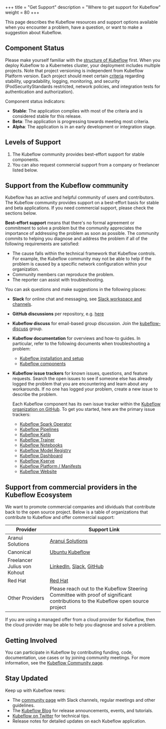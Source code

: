 +++
title = "Get Support"
description = "Where to get support for Kubeflow"
weight = 80
+++

This page describes the Kubeflow resources and support options available when you encounter a problem, have a question, or want to make a suggestion about Kubeflow.

<a id="application-status"></a>

## Component Status

Please make yourself familiar with the [structure of Kubeflow](https://www.kubeflow.org/docs/started/introduction/#what-is-kubeflow) first.
When you deploy Kubeflow to a Kubernetes cluster, your deployment includes multiple projects. Note that project versioning is independent from Kubeflow Platform version. Each project should meet certain [criteria](https://github.com/kubeflow/community/blob/master/guidelines/application_requirements.md) regarding stability, upgradability, logging, monitoring, and security (PodSecurityStandards restricted, network policies, and integration tests for authentication and authorization).

Component status indicators:

- **Stable**: The application complies with most of the criteria and is considered stable for this release.
- **Beta**: The application is progressing towards meeting most criteria.
- **Alpha**: The application is in an early development or integration stage.

<a id="levels-of-support"></a>

## Levels of Support

1. The Kubeflow community provides best-effort support for stable components.
2. You can also request commercial support from a company or freelancer listed below.

<a id="community-support"></a>

## Support from the Kubeflow community

Kubeflow has an active and helpful community of users and contributors.
The Kubeflow community provides support on a best-effort basis for stable and beta
applications. If you need commercial support, please check the sections below.

**Best-effort support** means that there's no formal agreement or
commitment to solve a problem but the community appreciates the
importance of addressing the problem as soon as possible. The community commits
to helping you diagnose and address the problem if all of the following requirements are satisfied:

- The cause falls within the technical framework that Kubeflow controls. For
  example, the Kubeflow community may not be able to help if the problem is
  caused by a specific network configuration within your organization.
- Community members can reproduce the problem.
- The reporter can assist with troubleshooting.

You can ask questions and make suggestions in the following places:

- **Slack** for online chat and messaging, see [Slack workspace and channels](/docs/about/community/#kubeflow-slack-channels).
- **GitHub discussions** per repository, e.g. [here](https://github.com/kubeflow/manifests/discussions)
- **Kubeflow discuss** for email-based group discussion. Join the
  [kubeflow-discuss](/docs/about/community/#kubeflow-mailing-list)
  group.
- **Kubeflow documentation** for overviews and how-to guides. In particular,
  refer to the following documents when troubleshooting a problem:

  - [Kubeflow installation and setup](/docs/started/installing-kubeflow/)
  - [Kubeflow components](/docs/components/)

- **Kubeflow issue trackers** for known issues, questions, and feature requests.
  Search the open issues to see if someone else has already logged the problem
  that you are encountering and learn about any workarounds. If no one
  has logged your problem, create a new issue to describe the problem.

  Each Kubeflow component has its own issue tracker within the [Kubeflow
  organization on GitHub](https://github.com/kubeflow). To get you started,
  here are the primary issue trackers:

  - [Kubeflow Spark Operator](https://github.com/kubeflow/spark-operator/issues)
  - [Kubeflow Pipelines](https://github.com/kubeflow/pipelines/issues)
  - [Kubeflow Katib](https://github.com/kubeflow/katib/issues)
  - [Kubeflow Trainer](https://github.com/kubeflow/trainer/issues)
  - [Kubeflow Notebooks](https://github.com/kubeflow/notebooks/issues)
  - [Kubeflow Model Registry](https://github.com/kubeflow/model-registry/issues)
  - [Kubeflow Dashboard](https://github.com/kubeflow/dashboard/issues)
  - [Kubeflow Kserve](https://github.com/kserve/kserve/issues)
  - [Kubeflow Platform / Manifests](https://github.com/kubeflow/manifests/issues)
  - [Kubeflow Website](https://github.com/kubeflow/website/issues)

<a id="provider-support"></a>

## Support from commercial providers in the Kubeflow Ecosystem

We want to promote commercial companies and idividuals that contribute back to the open source project.
Below is a table of organizations that contribute to Kubeflow and offer commercial support:

| Provider                     | Support Link                                                                                                                                                    |
| ---------------------------- | --------------------------------------------------------------------------------------------------------------------------------------------------------------- |
| Aranui Solutions             | [Aranui Solutions](https://www.aranui.solutions/services)                                                                                                       |
| Canonical                    | [Ubuntu Kubeflow](https://ubuntu.com/kubeflow#get-in-touch)                                                                                                     |
| Freelancer Julius von Kohout | [LinkedIn](https://de.linkedin.com/in/juliusvonkohout/), [Slack](https://cloud-native.slack.com/team/U06LW431SJF), [GitHub](https://github.com/juliusvonkohout) |
| Red Hat                      | [Red Hat](https://www.redhat.com/en/technologies/cloud-computing/openshift/openshift-ai)                                                                        |
| Other Providers              | Please reach out to the Kubeflow Steering Committee with proof of significant contributions to the Kubeflow open source project                                 |

<a id="cloud-support"></a>
If you are using a managed offer from a cloud provider for Kubeflow, then the cloud
provider may be able to help you diagnose and solve a problem.

## Getting Involved

You can participate in Kubeflow by contributing funding, code, documentation, use cases or by joining community meetings. For more information, see the [Kubeflow Community page](/docs/about/community/).

## Stay Updated

Keep up with Kubeflow news:

- The [community page](https://www.kubeflow.org/docs/about/community/) with Slack channels, regular meetings and other guidelines.
- The [Kubeflow Blog](https://blog.kubeflow.org/) for release announcements, events, and tutorials.
- [Kubeflow on Twitter](https://twitter.com/kubeflow) for technical tips.
- Release notes for detailed updates on each Kubeflow application.
